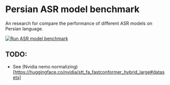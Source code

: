 # Persian ASR model benchmark

An research for compare the performance of different ASR models on Persian language.

[![Run ASR model benchmark](https://github.com/njfamirm/persian-asr-benchmark/actions/workflows/benchmark.yaml/badge.svg)](https://github.com/njfamirm/persian-asr-benchmark/actions/workflows/benchmark.yaml)

## TODO:

- See (Nvidia nemo normalizing)[https://huggingface.co/nvidia/stt_fa_fastconformer_hybrid_large#datasets]